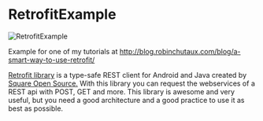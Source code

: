 RetrofitExample
===============

![RetrofitExample](https://github.com/traex/RetrofitExample/blob/master/header.png)

Example for one of my tutorials at http://blog.robinchutaux.com/blog/a-smart-way-to-use-retrofit/

[Retrofit library](http://square.github.io/retrofit/) is a type-safe REST client for Android and Java created by [Square Open Source.](http://square.github.io/) With this library you can request the webservices of a REST api with POST, GET and more. This library is awesome and very useful, but you need a good architecture and a good practice to use it as best as possible.
